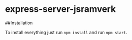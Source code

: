 # express-server-jsramverk

##Installation

To install everything just run ```npm install``` and run ```npm start```.
